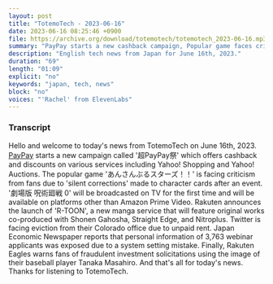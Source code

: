 ```yaml
---
layout: post
title: "TotemoTech - 2023-06-16"
date: 2023-06-16 08:25:46 +0900
file: https://archive.org/download/totemotech/totemotech_2023-06-16.mp3
summary: "PayPay starts a new cashback campaign, Popular game faces criticism due to 'silent corrections' to character cards, & more…"
description: "English tech news from Japan for June 16th, 2023."
duration: "69"
length: "01:09"
explicit: "no"
keywords: "japan, tech, news"
block: "no"
voices: "'Rachel' from ElevenLabs"
---
```


### Transcript

Hello and welcome to today's news from TotemoTech on June 16th, 2023. [PayPay](/companies/paypay) starts a new campaign called '超PayPay祭' which offers cashback and discounts on various services including Yahoo! Shopping and Yahoo! Auctions. The popular game 'あんさんぶるスターズ！！' is facing criticism from fans due to 'silent corrections' made to character cards after an event. '劇場版 呪術廻戦 0' will be broadcasted on TV for the first time and will be available on platforms other than Amazon Prime Video. Rakuten announces the launch of 'R-TOON', a new manga service that will feature original works co-produced with Shonen Gahosha, Straight Edge, and Nitroplus. Twitter is facing eviction from their Colorado office due to unpaid rent. Japan Economic Newspaper reports that personal information of 3,763 webinar applicants was exposed due to a system setting mistake. Finally, Rakuten Eagles warns fans of fraudulent investment solicitations using the image of their baseball player Tanaka Masahiro.   And that's all for today's news. Thanks for listening to TotemoTech.
